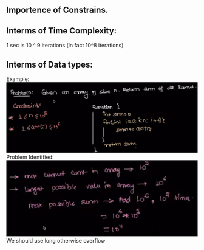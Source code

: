 ## Importence of Constrains.

## Interms of Time Complexity:

1 sec is 10 ^ 9 iterations (in fact 10^8 iterations)

## Interms of Data types:

Example:
![alt text](image.png)
Problem Identified:
![alt text](image-1.png)
We should use long otherwise overflow
